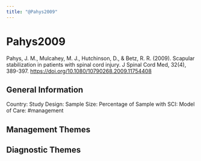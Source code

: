 ```yaml
---
title: "@Pahys2009"
---
```


# Pahys2009
Pahys, J. M., Mulcahey, M. J., Hutchinson, D., & Betz, R. R. (2009). Scapular stabilization in patients with spinal cord injury. J Spinal Cord Med, 32(4), 389-397. https://doi.org/10.1080/10790268.2009.11754408 

## General Information
Country: 
Study Design: 
Sample Size: 
Percentage of Sample with SCI:
Model of Care: #management 

## Management Themes


## Diagnostic Themes
